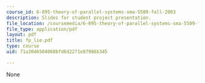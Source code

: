 ```yaml
---
course_id: 6-895-theory-of-parallel-systems-sma-5509-fall-2003
description: Slides for student project presentation.
file_location: /coursemedia/6-895-theory-of-parallel-systems-sma-5509-fall-2003/71a30d6504068bfd6d2271e87986b345_fp_lie.pdf
file_type: application/pdf
layout: pdf
title: fp_lie.pdf
type: course
uid: 71a30d6504068bfd6d2271e87986b345

---
```

None
